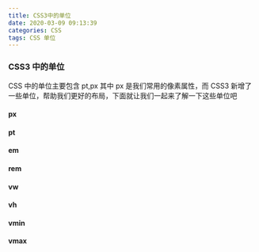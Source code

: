 ```yaml
---
title: CSS3中的单位
date: 2020-03-09 09:13:39
categories: CSS
tags: CSS 单位
---
```


### CSS3 中的单位

CSS 中的单位主要包含 pt,px 其中 px 是我们常用的像素属性，而 CSS3 新增了一些单位，帮助我们更好的布局，下面就让我们一起来了解一下这些单位吧

#### px

#### pt

#### em

#### rem

#### vw

#### vh

#### vmin

#### vmax
